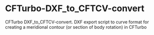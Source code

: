 # CFTurbo-DXF_to_CFTCV-convert
CFTurbo DXF_to_CFTCV-convert. DXF export script to curve format for creating a meridional contour (or section of body rotation) in CFTurbo
